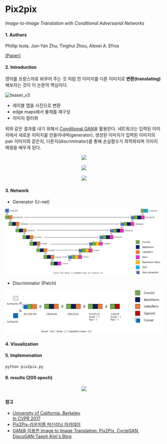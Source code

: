 ﻿
# Pix2pix
*Image-to-Image Translation with Conditional Adversarial Networks*
#### 1. Authors

Phillip Isola, Jun-Yan Zhu, Tinghui Zhou, Alexei A. Efros

[[Paper]](https://arxiv.org/abs/1611.07004)

#### 2. Introduction
영어를 프랑스어로 바꾸어 주는 것 처럼 한 이미지를 다른 이미지로 **변환(translating)** 해보자는 것이 이 논문의 핵심이다. 

![teaser_v3](https://phillipi.github.io/pix2pix/images/teaser_v3.png)
- 레이블 맵을 사진으로 변환
- edge maps에서 물체를 재구성
- 이미지 컬러화

위와 같은 결과를 내기 위해서 [Conditional GAN]([https://arxiv.org/abs/1411.1784](https://arxiv.org/abs/1411.1784))을 활용한다. 네트워크는 입력된 이미지에서 새로운 이미지를 만들어내며(generator), 생성된 이미지가 입력된 이미지의 pair 이미지와 같은지, 다른지(discriminator)를 통해 손실함수가 최적화되며 이미지 매핑을 배우게 된다. 

<p align="center">
    <img src="http://latex.codecogs.com/gif.latex?%5Cmathcal%7BL%7D_%7BcGAN%7D%28G%2C%20D%29%20%3D%20%5Cmathbb%7BE%7D_%7Bx%2Cy%7D%5BlogD%28x%2Cy%29%5D%20&plus;%20%5Cmathbb%7BE%7D_%7Bx%2Cz%7D%5Blog%281-D%28x%2C%20G%28x%2Cz%29%29%29%5D"\>
</p>

<p align="center">
    <img src="http://latex.codecogs.com/gif.latex?%5Cmathcal%7BL%7D_%7BL1%7D%28G%29%20%3D%20%5Cmathbb%7BE%7D_%7Bx%2Cy%2Cx%7D%5B%5Cleft%20%5C%7C%20y-G%28x%2Cz%29%20%5Cright%20%5C%7C_1%5D">
</p>
<p align="center">
    <img src="http://latex.codecogs.com/gif.latex?G%5E*%20%3D%20%5Carg%20%5Cmin_%7BG%7D%20%5Cmax_%7BD%7D%20%5Cmathcal%7BL%7D_%7BcGAN%7D%28G%2CD%29%20&plus;%20%5Clambda%20%5Cmathcal%7BL%7D_%7BL1%7D%28G%29">
</p>

#### 3. Network

 - Generator (U-net)
<p align="center">
    <img src="assets/pix2pix_unet.png">
</p>

 - Discriminator (Patch)
<p align="center">
    <img src="assets/pix2pix_patch.png">
</p>

#### 4. Visualization

#### 5. Implemenation

```
python pix2pix.py
```

#### 6. results (200 epoch)

<p align="center">
    <img src="assets/result_pix2pix.gif", width="360">
</p>

#### 참고
- [University of California, Berkeley  
In CVPR 2017]([https://phillipi.github.io/pix2pix/](https://phillipi.github.io/pix2pix/))
- [Pix2Pix-라온피플 머신러닝 아카데이]([http://blog.naver.com/PostView.nhn?blogId=laonple&logNo=221356582945&categoryNo=22&parentCategoryNo=0&viewDate=&currentPage=1&postListTopCurrentPage=1&from=postView&userTopListOpen=true&userTopListCount=10&userTopListManageOpen=false&userTopListCurrentPage=1](http://blog.naver.com/PostView.nhn?blogId=laonple&logNo=221356582945&categoryNo=22&parentCategoryNo=0&viewDate=&currentPage=1&postListTopCurrentPage=1&from=postView&userTopListOpen=true&userTopListCount=10&userTopListManageOpen=false&userTopListCurrentPage=1))
- [GAN을 이용한 Image to Image Translation: Pix2Pix, CycleGAN, DiscoGAN-Taeoh Kim's Blog](https://taeoh-kim.github.io/blog/gan%EC%9D%84-%EC%9D%B4%EC%9A%A9%ED%95%9C-image-to-image-translation-pix2pix-cyclegan-discogan/)
